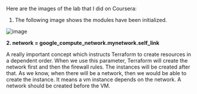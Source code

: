 Here are the images of the lab that I did on Coursera:

1. The following image shows the modules have been initialized.

![image](https://user-images.githubusercontent.com/21220549/206695023-86b5792e-75aa-451b-95d5-36283ae5371a.png)

**2. network = google_compute_network.mynetwork.self_link**

A really important concept which instructs Terraform to create resources in a dependent order. 
When we use this parameter, Terraform will create the network first and then the firewall rules. The instances will be created after that. 
As we know, when there will be a network, then we would be able to create the instance. It means a vm instance depends on the network. A network should be created before
the VM. 
